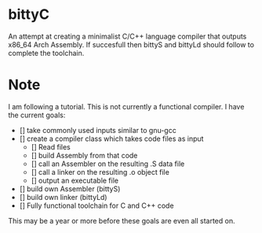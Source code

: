 # bittyC
An attempt at creating a minimalist C/C++ language compiler that outputs x86_64 Arch Assembly. If succesfull then bittyS and bittyLd should follow to complete the toolchain.

# Note
I am following a tutorial. This is not currently a functional compiler. I have the current goals:
+ \[\] take commonly used inputs similar to gnu-gcc
+ \[\] create a compiler class which takes code files as input
	+ \[\] Read files
	+ \[\] build Assembly from that code
	+ \[\] call an Assembler on the resulting .S data file
	+ \[\] call a linker on the resulting .o object file
	+ \[\] output an executable file
+ \[\] build own Assembler (bittyS)
+ \[\] build own linker (bittyLd)
+ \[\] Fully functional toolchain for C and C++ code

This may be a year or more before these goals are even all started on.

